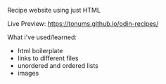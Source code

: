 Recipe website using just HTML

Live Preview: https://tonums.github.io/odin-recipes/

What i've used/learned:

- html boilerplate
- links to different files
- unordered and ordered lists
- images